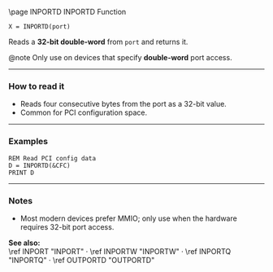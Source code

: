 \page INPORTD INPORTD Function
```basic
X = INPORTD(port)
```

Reads a **32-bit double-word** from `port` and returns it.


@note Only use on devices that specify **double-word** port access.

---

### How to read it

- Reads four consecutive bytes from the port as a 32-bit value.
- Common for PCI configuration space.

---

### Examples
```basic
REM Read PCI config data
D = INPORTD(&CFC)
PRINT D
```

---

### Notes
- Most modern devices prefer MMIO; only use when the hardware requires 32-bit port access.

**See also:**  
\ref INPORT "INPORT" · \ref INPORTW "INPORTW" · \ref INPORTQ "INPORTQ" · \ref OUTPORTD "OUTPORTD"
